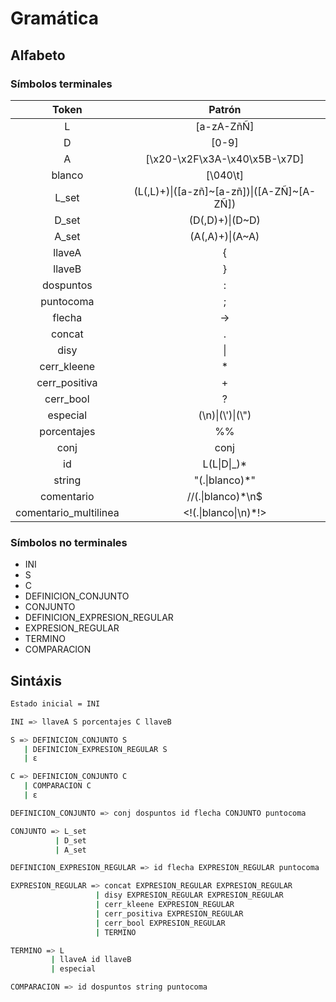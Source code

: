 # Gramática

## Alfabeto

### Símbolos terminales

|         Token         |                   Patrón                   |
| :-------------------: | :----------------------------------------: |
|           L           |                 [a-zA-ZñÑ]                 |
|           D           |                   [0-9]                    |
|           A           |       [\x20-\x2F\x3A-\x40\x5B-\x7D]        |
|        blanco         |                  [\040\t]                  |
|         L_set         | (L(,L)+)\|([a-zñ]~[a-zñ])\|([A-ZÑ]~[A-ZÑ]) |
|         D_set         |              (D(,D)+)\|(D~D)               |
|         A_set         |              (A(,A)+)\|(A~A)               |
|        llaveA         |                     {                      |
|        llaveB         |                     }                      |
|       dospuntos       |                     :                      |
|       puntocoma       |                     ;                      |
|        flecha         |                     ->                     |
|        concat         |                     .                      |
|         disy          |                     \|                     |
|      cerr_kleene      |                     \*                     |
|     cerr_positiva     |                     +                      |
|       cerr_bool       |                     ?                      |
|       especial        |            (\\n)\|(\\')\|(\\")             |
|      porcentajes      |                     %%                     |
|         conj          |                    conj                    |
|          id           |               L(L\|D\|\_)\*                |
|        string         |              "(.\|blanco)\*"               |
|      comentario       |             //(.\|blanco)\*\n$             |
| comentario_multilinea |           <!(.\|blanco\|\n)\*!>            |

### Símbolos no terminales

- INI
- S
- C
- DEFINICION_CONJUNTO
- CONJUNTO
- DEFINICION_EXPRESION_REGULAR
- EXPRESION_REGULAR
- TERMINO
- COMPARACION

## Sintáxis

```sh
Estado inicial = INI

INI => llaveA S porcentajes C llaveB

S => DEFINICION_CONJUNTO S
   | DEFINICION_EXPRESION_REGULAR S
   | ɛ

C => DEFINICION_CONJUNTO C
   | COMPARACION C
   | ɛ

DEFINICION_CONJUNTO => conj dospuntos id flecha CONJUNTO puntocoma

CONJUNTO => L_set
          | D_set
          | A_set

DEFINICION_EXPRESION_REGULAR => id flecha EXPRESION_REGULAR puntocoma

EXPRESION_REGULAR => concat EXPRESION_REGULAR EXPRESION_REGULAR
                   | disy EXPRESION_REGULAR EXPRESION_REGULAR
                   | cerr_kleene EXPRESION_REGULAR
                   | cerr_positiva EXPRESION_REGULAR
                   | cerr_bool EXPRESION_REGULAR
                   | TERMINO

TERMINO => L
         | llaveA id llaveB
         | especial

COMPARACION => id dospuntos string puntocoma
```
